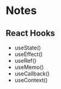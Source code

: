 # Notes
## React Hooks
- useState()
- useEffect()
- useRef()
- useMemo()
- useCallback()
- useContext()

